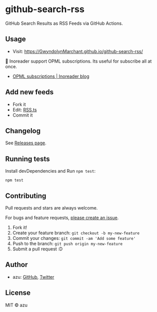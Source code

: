 # github-search-rss

GitHub Search Results as RSS Feeds via GitHub Actions.

## Usage

- Visit: https://GwyndolynMarchant.github.io/github-search-rss/

:memo: Inoreader support OPML subscriptions. Its useful for subscribe all at once.

- [OPML subscriptions | Inoreader blog](https://www.inoreader.com/blog/2014/05/opml-subscriptions.html)

## Add new feeds

- Fork it
- Edit: [RSS.ts](src/RSS.ts)
- Commit it

## Changelog

See [Releases page](https://github.com/azu/github-search-rss/releases).

## Running tests

Install devDependencies and Run `npm test`:

    npm test

## Contributing

Pull requests and stars are always welcome.

For bugs and feature requests, [please create an issue](https://github.com/azu/github-search-rss/issues).

1. Fork it!
2. Create your feature branch: `git checkout -b my-new-feature`
3. Commit your changes: `git commit -am 'Add some feature'`
4. Push to the branch: `git push origin my-new-feature`
5. Submit a pull request :D

## Author

- azu: [GitHub](https://github.com/azu), [Twitter](https://twitter.com/azu_re)

## License

MIT © azu
